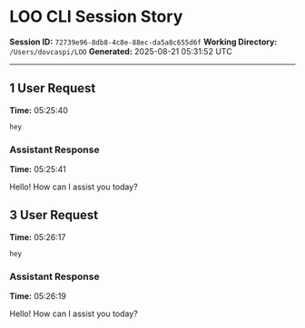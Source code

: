 # LOO CLI Session Story

**Session ID:** `72739e96-8db8-4c8e-88ec-da5a8c655d6f`
**Working Directory:** `/Users/dovcaspi/LOO`
**Generated:** 2025-08-21 05:31:52 UTC

---

## 1 User Request
**Time:** 05:25:40

```
hey
```

### Assistant Response
**Time:** 05:25:41

Hello! How can I assist you today?

## 3 User Request
**Time:** 05:26:17

```
hey
```

### Assistant Response
**Time:** 05:26:19

Hello! How can I assist you today?

